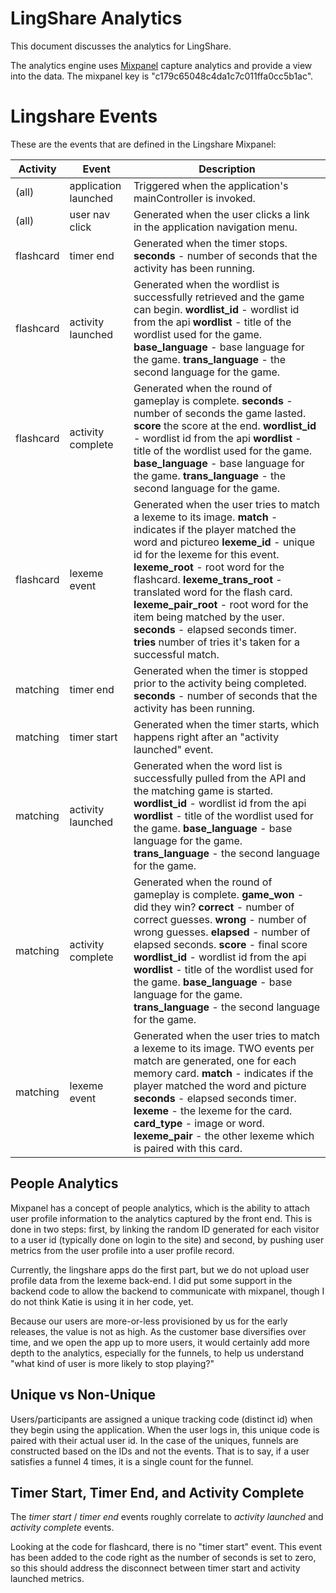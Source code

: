 LingShare Analytics
===================

This document discusses the analytics for LingShare.


The analytics engine uses [Mixpanel](http://www.mixpanel.com) capture analytics and provide a view into the data. The mixpanel key is "c179c65048c4da1c7c011ffa0cc5b1ac".


Lingshare Events
================

These are the events that are defined in the Lingshare Mixpanel:

| Activity      | Event             | Description |
| ------------- | ----------------- | --------- |
| (all)         | application launched | Triggered when the application's mainController is invoked. |
| (all)         | user nav click    | Generated when the user clicks a link in the application navigation menu.
| flashcard     |  timer end        | Generated when the timer stops. **seconds** - number of seconds that the activity has been running.
| flashcard     | activity launched | Generated when the wordlist is successfully retrieved and the game can begin. **wordlist_id** - wordlist id from the api **wordlist** - title of the wordlist used for the game. **base_language** - base language for the game. **trans_language** - the second language for the game.
| flashcard     | activity complete | Generated when the round of gameplay is complete. **seconds** - number of seconds the game lasted. **score** the score at the end. **wordlist_id** - wordlist id from the api **wordlist** - title of the wordlist used for the game. **base_language** - base language for the game. **trans_language** - the second language for the game.
| flashcard     | lexeme event      | Generated when the user tries to match a lexeme to its image. **match** - indicates if the player matched the word and pictureo **lexeme_id** - unique id for the lexeme for this event. **lexeme_root** - root word for the flashcard. **lexeme_trans_root** - translated word for the flash card. **lexeme_pair_root** - root word for the item being matched by the user. **seconds** - elapsed seconds timer. **tries** number of tries it's taken for a successful match.
| matching      |  timer end        | Generated when the timer is stopped prior to the activity being completed. **seconds** - number of seconds that the activity has been running.
| matching      |  timer start      | Generated when the timer starts, which happens right after an "activity launched" event.
| matching      | activity launched | Generated when the word list is successfully pulled from the API and the matching game is started. **wordlist_id** - wordlist id from the api **wordlist** - title of the wordlist used for the game. **base_language** - base language for the game. **trans_language** - the second language for the game.
| matching      | activity complete | Generated when the round of gameplay is complete. **game_won** - did they win? **correct** - number of correct guesses. **wrong** - number of wrong guesses. **elapsed** - number of elapsed seconds. **score** - final score **wordlist_id** - wordlist id from the api **wordlist** - title of the wordlist used for the game. **base_language** - base language for the game. **trans_language** - the second language for the game.
| matching      | lexeme event      | Generated when the user tries to match a lexeme to its image. TWO events per match are generated, one for each memory card. **match** - indicates if the player matched the word and picture  **seconds** - elapsed seconds timer. **lexeme** - the lexeme for the card. **card_type** - image or word. **lexeme_pair** - the other lexeme which is paired with this card.


People Analytics
----------------

Mixpanel has a concept of people analytics, which is the ability to attach user profile information to the analytics captured by the front end. This is done in two steps: first, by linking the random ID generated for each visitor to a user id (typically done on login to the site) and second, by pushing user metrics from the user profile into a user profile record.

Currently, the lingshare apps do the first part, but we do not upload user profile data from the lexeme back-end. I did put some support in the backend code to allow the backend to communicate with mixpanel, though I do not think Katie is using it in her code, yet.

Because our users are more-or-less provisioned by us for the early releases, the value is not as high. As the customer base diversifies over time, and we open the app up to more users, it would certainly add more depth to the analytics, especially for the funnels, to help us understand "what kind of user is more likely to stop playing?"


Unique vs Non-Unique
--------------------

Users/participants are assigned a unique tracking code (distinct id) when they begin using the application. When the user logs in, this unique code is paired with their actual user id. In the case of the uniques, funnels are constructed based on the IDs and not the events. That is to say, if a user satisfies a funnel 4 times, it is a single count for the funnel.


Timer Start, Timer End, and Activity Complete
---------------------------------------------

The *timer start* / *timer end* events roughly correlate to *activity launched* and *activity complete* events.

Looking at the code for flashcard, there is no "timer start" event. This event has been added to the code right as the number of seconds is set to zero, so this should address the disconnect between timer start and activity launched metrics.


